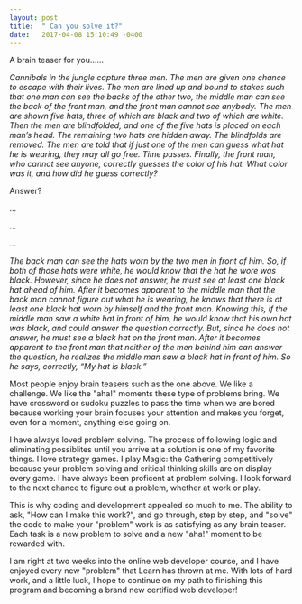 ```yaml
---
layout: post
title:  " Can you solve it?"
date:   2017-04-08 15:10:49 -0400
---
```


A brain teaser for you......

*Cannibals in the jungle capture three men. The men are given one chance to escape with their lives. The men are lined up and bound to stakes such that one man can see the backs of the other two, the middle man can see the back of the front man, and the front man cannot see anybody. The men are shown five hats, three of which are black and two of which are white. Then the men are blindfolded, and one of the five hats is placed on each man’s head. The remaining two hats are hidden away. The blindfolds are removed. The men are told that if just one of the men can guess what hat he is wearing, they may all go free. Time passes. Finally, the front man, who cannot see anyone, correctly guesses the color of his hat. What color was it, and how did he guess correctly?*

Answer?



...




...



...



*The back man can see the hats worn by the two men in front of him. So, if both of those hats were white, he would know that the hat he wore was black. However, since he does not answer, he must see at least one black hat ahead of him. After it becomes apparent to the middle man that the back man cannot figure out what he is wearing, he knows that there is at least one black hat worn by himself and the front man. Knowing this, if the middle man saw a white hat in front of him, he would know that his own hat was black, and could answer the question correctly. But, since he does not answer, he must see a black hat on the front man. After it becomes apparent to the front man that neither of the men behind him can answer the question, he realizes the middle man saw a black hat in front of him. So he says, correctly, “My hat is black.”*

Most people enjoy brain teasers such as the one above. We like a challenge. We like the "aha!" moments these type of problems bring. We have crossword or sudoku puzzles to pass the time when we are bored because working your brain focuses your attention and makes you forget, even for a moment, anything else going on.

I have always loved problem solving. The process of following logic and eliminating possiblites until you arrive at a solution is one of my favorite things. I love strategy games. I play Magic: the Gathering competitively because your problem solving and critical thinking skills are on display every game. I have always been proficent at problem solving. I look forward to the next chance to figure out a problem, whether at work or play. 

This is why coding and development appealed so much to me. The ability to ask, "How can I make this work?", and go through, step by step, and "solve" the code to make your "problem" work is as satisfying as any brain teaser. Each task is a new problem to solve and a new "aha!" moment to be rewarded with. 

I am right at two weeks into the online web developer course, and I have enjoyed every new "problem" that Learn has thrown at me. With lots of hard work, and a little luck, I hope to continue on my path to finishing this program and becoming a brand new certified web developer!
